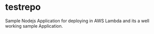 # testrepo
Sample Nodejs Application for deploying in AWS Lambda and its a well working sample Application.
